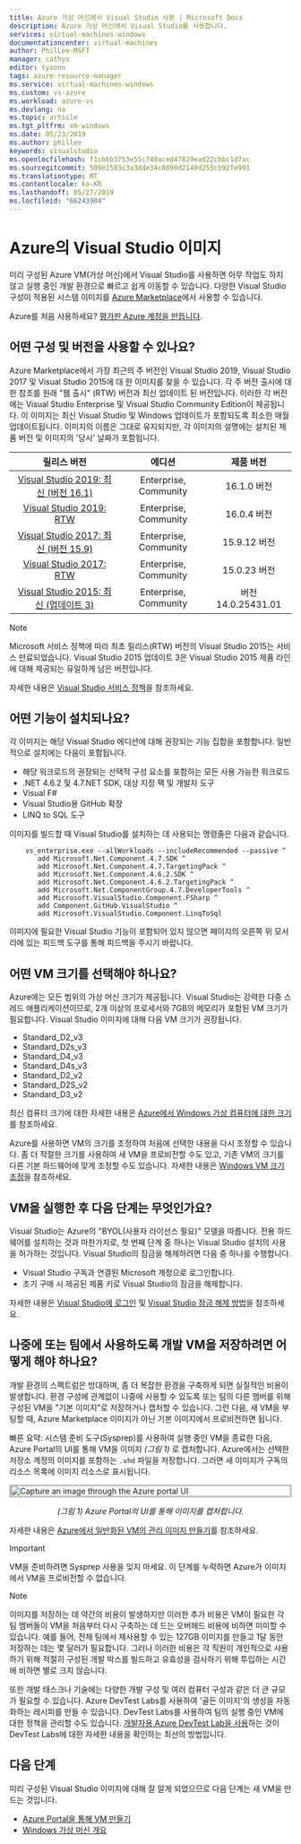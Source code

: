 ```yaml
---
title: Azure 가상 머신에서 Visual Studio 사용 | Microsoft Docs
description: Azure 가상 머신에서 Visual Studio를 사용합니다.
services: virtual-machines-windows
documentationcenter: virtual-machines
author: PhilLee-MSFT
manager: cathys
editor: tysonn
tags: azure-resource-manager
ms.service: virtual-machines-windows
ms.custom: vs-azure
ms.workload: azure-vs
ms.devlang: na
ms.topic: article
ms.tgt_pltfrm: vm-windows
ms.date: 05/23/2019
ms.author: phillee
keywords: visualstudio
ms.openlocfilehash: f1cb6b3753e55c740aced47829ead22cbbc1d7ac
ms.sourcegitcommit: 509e1583c3a3dde34c8090d2149d255cb92fe991
ms.translationtype: MT
ms.contentlocale: ko-KR
ms.lasthandoff: 05/27/2019
ms.locfileid: "66243904"
---
```

# <a name="visual-studio-images-on-azure"></a>Azure의 Visual Studio 이미지
미리 구성된 Azure VM(가상 머신)에서 Visual Studio를 사용하면 아무 작업도 하지 않고 실행 중인 개발 환경으로 빠르고 쉽게 이동할 수 있습니다. 다양한 Visual Studio 구성이 적용된 시스템 이미지를 [Azure Marketplace](https://azuremarketplace.microsoft.com/marketplace/apps/category/compute?filters=virtual-machine-images%3Bmicrosoft%3Bwindows&page=1&subcategories=application-infrastructure)에서 사용할 수 있습니다.

Azure를 처음 사용하세요? [평가판 Azure 계정을 만듭니다](https://azure.microsoft.com/free).

## <a name="what-configurations-and-versions-are-available"></a>어떤 구성 및 버전을 사용할 수 있나요?
Azure Marketplace에서 가장 최근의 주 버전인 Visual Studio 2019, Visual Studio 2017 및 Visual Studio 2015에 대 한 이미지를 찾을 수 있습니다.  각 주 버전 출시에 대 한 참조를 원래 "웹 출시" (RTW) 버전과 최신 업데이트 된 버전입니다.  이러한 각 버전에는 Visual Studio Enterprise 및 Visual Studio Community Edition이 제공됩니다.  이 이미지는 최신 Visual Studio 및 Windows 업데이트가 포함되도록 최소한 매월 업데이트됩니다.  이미지의 이름은 그대로 유지되지만, 각 이미지의 설명에는 설치된 제품 버전 및 이미지의 '당시' 날짜가 포함됩니다.

| 릴리스 버전                                                                                                                                                | 에디션              | 제품 버전   |
|:--------------------------------------------------------------------------------------------------------------------------------------------------------------:|:---------------------:|:-----------------:|
| [Visual Studio 2019: 최신 (버전 16.1)](https://azuremarketplace.microsoft.com/marketplace/apps/microsoftvisualstudio.visualstudio2019latest?tab=Overview) | Enterprise, Community | 16.1.0 버전    |
| [Visual Studio 2019: RTW](https://azuremarketplace.microsoft.com/marketplace/apps/microsoftvisualstudio.visualstudio2019?tab=Overview)                         | Enterprise, Community | 16.0.4 버전    |
| [Visual Studio 2017: 최신 (버전 15.9)](https://azuremarketplace.microsoft.com/marketplace/apps/microsoftvisualstudio.visualstudio?tab=Overview)           | Enterprise, Community | 15.9.12 버전   |
| [Visual Studio 2017: RTW](https://azuremarketplace.microsoft.com/marketplace/apps/microsoftvisualstudio.visualstudio?tab=Overview)                             | Enterprise, Community | 15.0.23 버전   |
| [Visual Studio 2015: 최신 (업데이트 3)](https://azuremarketplace.microsoft.com/marketplace/apps/microsoftvisualstudio.visualstudio?tab=Overview)               | Enterprise, Community | 버전 14.0.25431.01 |

> [!NOTE]
> Microsoft 서비스 정책에 따라 최초 릴리스(RTW) 버전의 Visual Studio 2015는 서비스 만료되었습니다. Visual Studio 2015 업데이트 3은 Visual Studio 2015 제품 라인에 대해 제공되는 유일하게 남은 버전입니다.

자세한 내용은 [Visual Studio 서비스 정책](https://www.visualstudio.com/productinfo/vs-servicing-vs)을 참조하세요.

## <a name="what-features-are-installed"></a>어떤 기능이 설치되나요?
각 이미지는 해당 Visual Studio 에디션에 대해 권장되는 기능 집합을 포함합니다. 일반적으로 설치에는 다음이 포함됩니다.

* 해당 워크로드의 권장되는 선택적 구성 요소를 포함하는 모든 사용 가능한 워크로드
* .NET 4.6.2 및 4.7.NET SDK, 대상 지정 팩 및 개발자 도구
* Visual F#
* Visual Studio용 GitHub 확장
* LINQ to SQL 도구

이미지를 빌드할 때 Visual Studio를 설치하는 데 사용되는 명령줄은 다음과 같습니다.

```
    vs_enterprise.exe --allWorkloads --includeRecommended --passive ^
       add Microsoft.Net.Component.4.7.SDK ^
       add Microsoft.Net.Component.4.7.TargetingPack ^ 
       add Microsoft.Net.Component.4.6.2.SDK ^
       add Microsoft.Net.Component.4.6.2.TargetingPack ^
       add Microsoft.Net.ComponentGroup.4.7.DeveloperTools ^
       add Microsoft.VisualStudio.Component.FSharp ^
       add Component.GitHub.VisualStudio ^
       add Microsoft.VisualStudio.Component.LinqToSql
```

이미지에 필요한 Visual Studio 기능이 포함되어 있지 않으면 페이지의 오른쪽 위 모서리에 있는 피드백 도구를 통해 피드백을 주시기 바랍니다.

## <a name="what-size-vm-should-i-choose"></a>어떤 VM 크기를 선택해야 하나요?
Azure에는 모든 범위의 가상 머신 크기가 제공됩니다. Visual Studio는 강력한 다중 스레드 애플리케이션이므로, 2개 이상의 프로세서와 7GB의 메모리가 포함된 VM 크기가 필요합니다. Visual Studio 이미지에 대해 다음 VM 크기가 권장됩니다.

   * Standard_D2_v3
   * Standard_D2s_v3
   * Standard_D4_v3
   * Standard_D4s_v3
   * Standard_D2_v2
   * Standard_D2S_v2
   * Standard_D3_v2
    
최신 컴퓨터 크기에 대한 자세한 내용은 [Azure에서 Windows 가상 컴퓨터에 대한 크기](/azure/virtual-machines/windows/sizes)를 참조하세요.

Azure를 사용하면 VM의 크기를 조정하여 처음에 선택한 내용을 다시 조정할 수 있습니다. 좀 더 적절한 크기를 사용하여 새 VM을 프로비전할 수도 있고, 기존 VM의 크기를 다른 기본 하드웨어에 맞게 조정할 수도 있습니다. 자세한 내용은 [Windows VM 크기 조정](/azure/virtual-machines/windows/resize-vm)을 참조하세요.

## <a name="after-the-vm-is-running-whats-next"></a>VM을 실행한 후 다음 단계는 무엇인가요?
Visual Studio는 Azure의 "BYOL(사용자 라이선스 필요)" 모델을 따릅니다. 전용 하드웨어를 설치하는 것과 마찬가지로, 첫 번째 단계 중 하나는 Visual Studio 설치의 사용을 허가하는 것입니다. Visual Studio의 잠금을 해제하려면 다음 중 하나를 수행합니다.
- Visual Studio 구독과 연결된 Microsoft 계정으로 로그인합니다. 
- 초기 구매 시 제공된 제품 키로 Visual Studio의 잠금을 해제합니다.

자세한 내용은 [Visual Studio에 로그인](/visualstudio/ide/signing-in-to-visual-studio) 및 [Visual Studio 잠금 해제 방법](/visualstudio/ide/how-to-unlock-visual-studio)을 참조하세요.

## <a name="how-do-i-save-the-development-vm-for-future-or-team-use"></a>나중에 또는 팀에서 사용하도록 개발 VM을 저장하려면 어떻게 해야 하나요?

개발 환경의 스펙트럼은 방대하며, 좀 더 복잡한 환경을 구축하게 되면 실질적인 비용이 발생합니다. 환경 구성에 관계없이 나중에 사용할 수 있도록 또는 팀의 다른 멤버를 위해 구성된 VM을 "기본 이미지"로 저장하거나 캡처할 수 있습니다. 그런 다음, 새 VM을 부팅할 때, Azure Marketplace 이미지가 아닌 기본 이미지에서 프로비전하면 됩니다.

빠른 요약: 시스템 준비 도구(Sysprep)를 사용하여 실행 중인 VM을 종료한 다음, Azure Portal의 UI를 통해 VM을 이미지 *(그림 1)* 로 캡처합니다. Azure에서는 선택한 저장소 계정의 이미지를 포함하는 `.vhd` 파일을 저장합니다. 그러면 새 이미지가 구독의 리소스 목록에 이미지 리소스로 표시됩니다.

<img src="media/using-visual-studio-vm/capture-vm.png" alt="Capture an image through the Azure portal UI" style="border:3px solid Silver; display: block; margin: auto;"><center> *(그림 1) Azure Portal의 UI를 통해 이미지를 캡처합니다.* </center>

자세한 내용은 [Azure에서 일반화된 VM의 관리 이미지 만들기](/azure/virtual-machines/windows/capture-image-resource)를 참조하세요.

> [!IMPORTANT]
> VM을 준비하려면 Sysprep 사용을 잊지 마세요. 이 단계를 누락하면 Azure가 이미지에서 VM을 프로비전할 수 없습니다.

> [!NOTE]
> 이미지를 저장하는 데 약간의 비용이 발생하지만 이러한 추가 비용은 VM이 필요한 각 팀 멤버들이 VM을 처음부터 다시 구축하는 데 드는 오버헤드 비용에 비하면 미미할 수 있습니다. 예를 들어, 전체 팀에서 재사용할 수 있는 127GB 이미지를 만들고 1달 동안 저장하는 데는 몇 달러가 필요합니다. 그러나 이러한 비용은 각 직원이 개인적으로 사용하기 위해 적절히 구성된 개발 박스를 빌드하고 유효성을 검사하기 위해 투입하는 시간에 비하면 별로 크지 않습니다.

또한 개발 태스크나 기술에는 다양한 개발 구성 및 여러 컴퓨터 구성과 같은 더 큰 규모가 필요할 수 있습니다. Azure DevTest Labs를 사용하여 '골든 이미지'의 생성을 자동화하는 레시피를 만들 수 있습니다.  DevTest Labs를 사용하여 팀의 실행 중인 VM에 대한 정책을 관리할 수도 있습니다. [개발자용 Azure DevTest Lab을 사용](/azure/devtest-lab/devtest-lab-developer-lab)하는 것이 DevTest Labs에 대한 자세한 내용을 확인하는 최선의 방법입니다.

## <a name="next-steps"></a>다음 단계
미리 구성된 Visual Studio 이미지에 대해 잘 알게 되었으므로 다음 단계는 새 VM을 만드는 것입니다.

* [Azure Portal을 통해 VM 만들기](quick-create-portal.md)
* [Windows 가상 머신 개요](overview.md)
